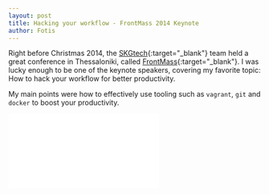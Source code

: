 ```yaml
---
layout: post
title: Hacking your workflow - FrontMass 2014 Keynote
author: Fotis
---
```


Right before Christmas 2014, the [SKGtech](http://skgtech.io){:target="_blank"} team held a great conference in Thessaloniki, called [FrontMass](http://frontmass.org){:target="_blank"}. I was lucky enough to be one of the keynote speakers, covering my favorite topic: How to hack your workflow for better productivity. 

My main points were how to effectively use tooling such as `vagrant`, `git` and `docker` to boost your productivity.

<div class="aspect-ratio four-by-three">
  <iframe src="{{ '/frontmass14' | prepend: site.baseurl | prepend: site.url }}" frameborder="0"></iframe>  
</div>
